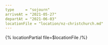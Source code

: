 ```yaml
---
type     = "sojourn"
arriveAt = "2021-05-27"
departAt = "2021-06-03"
locationFile = "location/nz-christchurch.md"
---
```


{% locationPartial file=$locationFile /%}
